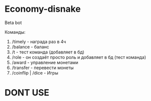 # Economy-disnake

Beta bot

Команды:
  1. /timely - награда раз в 4ч
  2. /balance - баланс
  3. /t - тест команда (добавляет в бд)
  4. /role - он создаёт просто роль и добавляет в бд (тест команда)
  5. /award - управление монетами
  6. /transfer - перевести монеты
  7. /coinflip | /dice - Игры

# DONT USE
